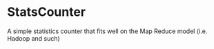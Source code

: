 StatsCounter
============

A simple statistics counter that fits well on the Map Reduce model (i.e. Hadoop and such)
